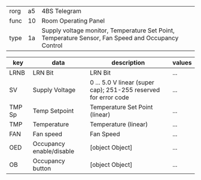 
|    |   |   |
| -- | - | - |
| rorg | a5 | 4BS Telegram |
| func | 10 | Room Operating Panel |
| type | 1a | Supply voltage monitor, Temperature Set Point, Temperature Sensor, Fan Speed and Occupancy Control |

| key | data | description | values |
| --- | --- | --- | --- |
  | LRNB | LRN Bit | LRN Bit | ... | 
| SV | Supply Voltage | 0 ... 5.0 V linear (super cap); 251-255 reserved for error code | ... | 
| TMP Sp | Temp Setpoint | Temperature Set Point (linear) | ... | 
| TMP | Temperature | Temperature (linear) | ... | 
| FAN | Fan speed | Fan Speed | ... | 
| OED | Occupancy enable/disable | [object Object] | ... | 
| OB | Occupancy button | [object Object] | ... | 

  